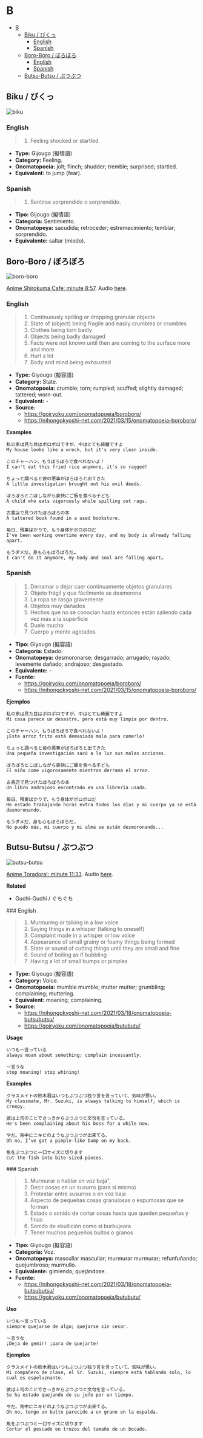 # B

- [B](#b)
  - [Biku / びくっ](#biku--びくっ)
    - [English](#english)
    - [Spanish](#spanish)
  - [Boro-Boro / ぼろぼろ](#boro-boro--ぼろぼろ)
    - [English](#english-1)
    - [Spanish](#spanish-1)
  - [Butsu-Butsu / ぶつぶつ](#butsu-butsu--ぶつぶつ)

## Biku / びくっ

![biku](https://pbs.twimg.com/media/E7k1EfWUYAEARmn.jpg)

### English

> 1. Feeling shocked or startled.

- **Type:** Gijougo (擬情語)
- **Category:** Feeling.
- **Onomatopoeia:** jolt; flinch; shudder; tremble; surprised; startled.
- **Equivalent:** to jump (fear).

### Spanish

> 1. Sentirse sorprendido o sorprendido.

- **Tipo:** Gijougo (擬情語)
- **Categoría:** Sentimiento.
- **Onomatopeya:** sacudida; retroceder; estremecimiento; temblar; sorprendido.
- **Equivalente:** saltar (miedo).

## Boro-Boro / ぼろぼろ

![boro-boro](https://thetv.jp/i/nw/1091041/10923666.jpg?w=615)

[Anime Shirokuma Cafe: minute 8:57](https://zoro.to/watch/polar-bear-cafe-607?ep=11712). Audio [here](https://assets.languagepod101.com/dictionary/japanese/audiomp3.php?kana=ぼろぼろ).

### English

> 1. Continuously spilling or dropping granular objects
> 2. State of (object) being fragile and easily crumbles or crumbles
> 3. Clothes being torn badly
> 4. Objects being badly damaged
> 5. Facts were not known until then are coming to the surface more and more
> 6. Hurt a lot
> 7. Body and mind being exhausted

- **Type:** Giyougo (擬容語)
- **Category:** State.
- **Onomatopoeia:** crumble; torn; rumpled; scuffed; slightly damaged; tattered; worn-out.
- **Equivalent:** -
- **Source:**
  - https://goiryoku.com/onomatopoeia/boroboro/
  - https://nihongokyoshi-net.com/2021/03/15/onomatopoeia-boroboro/

**Examples**
```
私の家は見た目はボロボロですが、中はとても綺麗ですよ
My house looks like a wreck, but it's very clean inside.

このチャーハン、もうぼろぼろで食べれないよ！
I can't eat this fried rice anymore, it's so ragged!

ちょっと調べると彼の悪事がぼろぼろと出てきた
A little investigation brought out his evil deeds.

ぼろぼろとこぼしながら豪快にご飯を食べる子ども
A child who eats vigorously while spilling out rags.

古書店で見つけたぼろぼろの本
A tattered book found in a used bookstore.

毎日、残業ばかりで、もう身体がボロボロだ
I've been working overtime every day, and my body is already falling apart.

もうダメだ、身も心もぼろぼろだ…
I can't do it anymore, my body and soul are falling apart…
```

### Spanish

> 1. Derramar o dejar caer continuamente objetos granulares
> 2. Objeto frágil y que fácilmente se desmorona
> 3. La ropa se rasga gravemente
> 4. Objetos muy dañados
> 5. Hechos que no se conocían hasta entonces están saliendo cada vez más a la superficie
> 6. Duele mucho
> 7. Cuerpo y mente agotados

- **Tipo:** Giyougo (擬容語)
- **Categoría:** Estado.
- **Onomatopeya:** desmoronarse; desgarrado; arrugado; rayado; levemente dañado; andrajoso; desgastado.
- **Equivalente:** -
- **Fuente:**
  - https://goiryoku.com/onomatopoeia/boroboro/
  - https://nihongokyoshi-net.com/2021/03/15/onomatopoeia-boroboro/

**Ejemplos**
```
私の家は見た目はボロボロですが、中はとても綺麗ですよ
Mi casa parece un desastre, pero está muy limpia por dentro.

このチャーハン、もうぼろぼろで食べれないよ！
¡Este arroz frito está demasiado malo para comerlo!

ちょっと調べると彼の悪事がぼろぼろと出てきた
Una pequeña investigación sacó a la luz sus malas acciones.

ぼろぼろとこぼしながら豪快にご飯を食べる子ども
El niño come vigorosamente mientras derrama el arroz.

古書店で見つけたぼろぼろの本
Un libro andrajoso encontrado en una librería usada.

毎日、残業ばかりで、もう身体がボロボロだ
He estado trabajando horas extra todos los días y mi cuerpo ya se está desmoronando.

もうダメだ、身も心もぼろぼろだ…
No puedo más, mi cuerpo y mi alma se están desmoronando...
```

## Butsu-Butsu / ぶつぶつ

![butsu-butsu](https://pbs.twimg.com/media/FGA1L7XXoAUoaeH.jpg)

[Anime Toradora!: minute 11:33](https://zoro.to/watch/toradora-232?ep=4954). Audio [here](https://assets.languagepod101.com/dictionary/japanese/audiomp3.php?kana=ぶつぶつ).

**Related**

- Guchi-Guchi / ぐちぐち

### English

> 1. Murmuring or talking in a low voice
> 2. Saying things in a whisper (talking to oneself)
> 3. Complaint made in a whisper or low voice
> 4. Appearance of small grainy or foamy things being formed
> 5. State or sound of cutting things until they are small and fine
> 6. Sound of boiling as if bubbling
> 7. Having a lot of small bumps or pimples

- **Type:** Giyougo (擬容語)
- **Category:** Voice.
- **Onomatopoeia:** mumble mumble; mutter mutter; grumbling; complaining; muttering.
- **Equivalent:** moaning; complaining.
- **Source:**
  - https://nihongokyoshi-net.com/2021/03/18/onomatopoeia-butsubutsu/
  - https://goiryoku.com/onomatopoeia/butubutu/

**Usage**
```
いつも〜言っている
always moan about something; complain incessantly.

〜言うな
stop moaning! stop whining!
```

**Examples**
```
クラスメイトの鈴木君はいつもぶつぶつ独り言を言っていて、気味が悪い。
My classmate, Mr. Suzuki, is always talking to himself, which is creepy.

彼は上司のことでさっきからぶつぶつと文句を言っている。
He's been complaining about his boss for a while now.

やだ。背中にニキビのようなぶつぶつが出来てる。
Oh no, I’ve got a pimple-like bump on my back.

魚をぶつぶつと一口サイズに切ります
Cut the fish into bite-sized pieces.
```

### Spanish

> 1. Murmurar o hablar en voz baja",
> 2. Decir cosas en un susurro (para sí mismo)
> 3. Protestar entre susurros o en voz baja
> 4. Aspecto de pequeñas cosas granulosas o espumosas que se forman
> 5. Estado o sonido de cortar cosas hasta que queden pequeñas y finas
> 6. Sonido de ebullición como si burbujeara
> 7. Tener muchos pequeños bultos o granos

- **Tipo:** Giyougo (擬容語)
- **Categoría:** Voz.
- **Onomatopeya:** mascullar mascullar; murmurar murmurar; refunfuñando; quejumbroso; murmullo.
- **Equivalente:** gimiendo; quejándose.
- **Fuente:**
  - https://nihongokyoshi-net.com/2021/03/18/onomatopoeia-butsubutsu/
  - https://goiryoku.com/onomatopoeia/butubutu/

**Uso**
```
いつも〜言っている
siempre quejarse de algo; quejarse sin cesar.

〜言うな
¡Deja de gemir! ¡para de quejarte!
```

**Ejemplos**
```
クラスメイトの鈴木君はいつもぶつぶつ独り言を言っていて、気味が悪い。
Mi compañero de clase, el Sr. Suzuki, siempre está hablando solo, lo cual es espeluznante.

彼は上司のことでさっきからぶつぶつと文句を言っている。
Se ha estado quejando de su jefe por un tiempo.

やだ。背中にニキビのようなぶつぶつが出来てる。
Oh no, tengo un bulto parecido a un grano en la espalda.

魚をぶつぶつと一口サイズに切ります
Cortar el pescado en trozos del tamaño de un bocado.
```